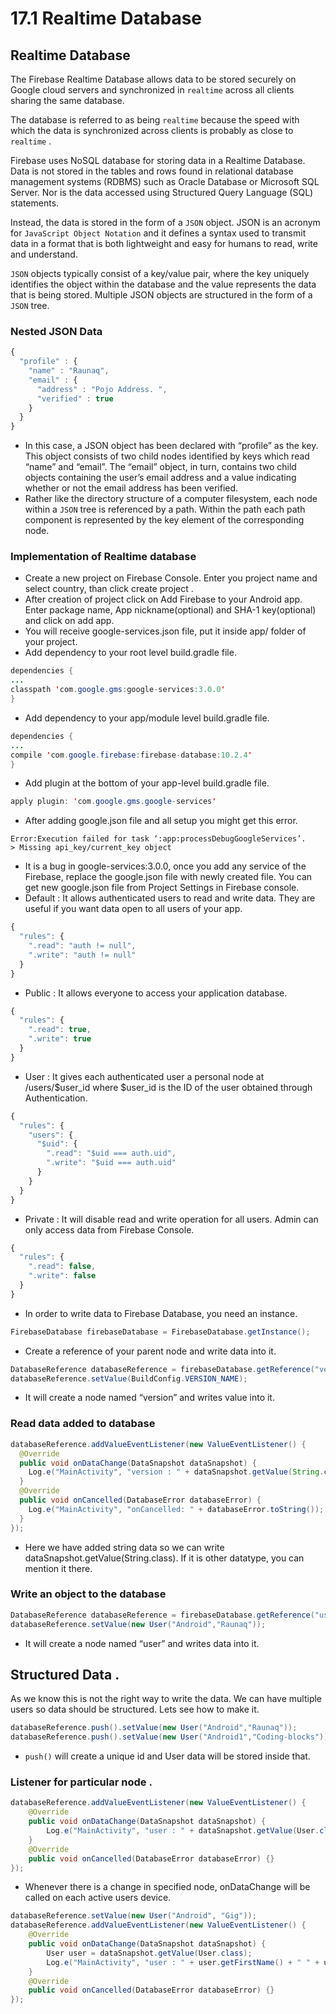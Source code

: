 # 17.1 Realtime Database

## Realtime Database

The Firebase Realtime Database allows data to be stored securely on Google cloud servers and synchronized in `realtime` across all clients sharing the same database.

The database is referred to as being `realtime` because the speed with which the data is synchronized across clients is probably as close to `realtime` .

Firebase uses NoSQL database for storing data in a Realtime Database. Data is not stored in the tables and rows found in relational database management systems \(RDBMS\) such as Oracle Database or Microsoft SQL Server. Nor is the data accessed using Structured Query Language \(SQL\) statements.

Instead, the data is stored in the form of a `JSON` object. JSON is an acronym for `JavaScript Object Notation` and it defines a syntax used to transmit data in a format that is both lightweight and easy for humans to read, write and understand.

`JSON` objects typically consist of a key/value pair, where the key uniquely identifies the object within the database and the value represents the data that is being stored. Multiple JSON objects are structured in the form of a `JSON` tree.

### Nested JSON Data

```javascript
{
  "profile" : {
    "name" : "Raunaq",
    "email" : {
      "address" : "Pojo Address. ",
      "verified" : true
    }
  }
}
```

* In this case, a JSON object has been declared with “profile” as the key. This object consists of two child nodes identified by keys which read “name” and “email”. The “email” object, in turn, contains two child objects containing the user’s email address and a value indicating whether or not the email address has been verified.
* Rather like the directory structure of a computer filesystem, each node within a `JSON` tree is referenced by a path. Within the path each path component is represented by the key element of the corresponding node.

### Implementation of Realtime database

* Create a new project on Firebase Console. Enter you project name and select country, than click create project .
* After creation of project click on Add Firebase to your Android app. Enter package name, App nickname\(optional\) and SHA-1 key\(optional\) and click on add app.
* You will receive google-services.json file, put it inside app/ folder of your project.
* Add dependency to your root level build.gradle file.

```java
dependencies {
...
classpath 'com.google.gms:google-services:3.0.0'
}
```

* Add dependency to your app/module level build.gradle file.

```java
dependencies {
...
compile 'com.google.firebase:firebase-database:10.2.4'
}
```

* Add plugin at the bottom of your app-level build.gradle file.

```java
apply plugin: 'com.google.gms.google-services'
```

* After adding google.json file and all setup you might get this error.

```text
Error:Execution failed for task ‘:app:processDebugGoogleServices’.
> Missing api_key/current_key object
```

* It is a bug in google-services:3.0.0, once you add any service of the Firebase, replace the google.json file with newly created file. You can get new google.json file from Project Settings in Firebase console.
* Default : It allows authenticated users to read and write data. They are useful if you want data open to all users of your app.

```javascript
{
  "rules": {
    ".read": "auth != null",
    ".write": "auth != null"
  }
}
```

* Public : It allows everyone to access your application database.

```javascript
{
  "rules": {
    ".read": true,
    ".write": true
  }
}
```

* User : It gives each authenticated user a personal node at /users/$user\_id where $user\_id is the ID of the user obtained through Authentication.

```javascript
{
  "rules": {
    "users": {
      "$uid": {
        ".read": "$uid === auth.uid",
        ".write": "$uid === auth.uid"
      }
    }
  }
}
```

* Private : It will disable read and write operation for all users. Admin can only access data from Firebase Console.

```javascript
{
  "rules": {
    ".read": false,
    ".write": false
  }
}
```

* In order to write data to Firebase Database, you need an instance.

```java
FirebaseDatabase firebaseDatabase = FirebaseDatabase.getInstance();
```

* Create a reference of your parent node and write data into it.

```java
DatabaseReference databaseReference = firebaseDatabase.getReference("version");
databaseReference.setValue(BuildConfig.VERSION_NAME);
```

* It will create a node named “version” and writes value into it.

### Read data added to database

```java
databaseReference.addValueEventListener(new ValueEventListener() {
  @Override
  public void onDataChange(DataSnapshot dataSnapshot) {
    Log.e("MainActivity", "version : " + dataSnapshot.getValue(String.class));
  }
  @Override
  public void onCancelled(DatabaseError databaseError) {
    Log.e("MainActivity", "onCancelled: " + databaseError.toString());
  }
});
```

* Here we have added string data so we can write dataSnapshot.getValue\(String.class\). If it is other datatype, you can mention it there.

### Write an object to the database

```java
DatabaseReference databaseReference = firebaseDatabase.getReference("user");
databaseReference.setValue(new User("Android","Raunaq"));
```

* It will create a node named “user” and writes data into it.

## Structured Data .

As we know this is not the right way to write the data. We can have multiple users so data should be structured. Lets see how to make it.

```java
databaseReference.push().setValue(new User("Android","Raunaq"));
databaseReference.push().setValue(new User("Android1","Coding-blocks"));
```

* `push()` will create a unique id and User data will be stored inside that.

### Listener for particular node .

```java
databaseReference.addValueEventListener(new ValueEventListener() {
    @Override
    public void onDataChange(DataSnapshot dataSnapshot) {
        Log.e("MainActivity", "user : " + dataSnapshot.getValue(User.class).getFirstName());
    }
    @Override
    public void onCancelled(DatabaseError databaseError) {}
});
```

* Whenever there is a change in specified node, onDataChange will be called on each active users device.

```java
databaseReference.setValue(new User("Android", "Gig"));
databaseReference.addValueEventListener(new ValueEventListener() {
    @Override
    public void onDataChange(DataSnapshot dataSnapshot) {
        User user = dataSnapshot.getValue(User.class);
        Log.e("MainActivity", "user : " + user.getFirstName() + " " + user.getLastName());
    }
    @Override
    public void onCancelled(DatabaseError databaseError) {}
});
```

